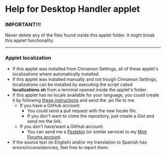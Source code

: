 # Help for Desktop Handler applet

### IMPORTANT!!!
Never delete any of the files found inside this applet folder. It might break this applet functionality.

***

### Applet localization

- If this applet was installed from Cinnamon Settings, all of these applet's localizations where automatically installed.
- If this applet was installed manually and not trough Cinnamon Settings, localizations can be installed by executing the script called **localizations.sh** from a terminal opened inside the applet's folder.
- If this applet has no locale available for your language, you could create it by following [these instructions](https://github.com/Odyseus/CinnamonTools/wiki/Xlet-localizations) and send the .po file to me.
    - If you have a GitHub account:
        - You could send a pull request with the new locale file.
        - If you don't want to clone the repository, just create a Gist and send me the link.
    - If you don't have/want a GitHub account:
        - You can send me a [Pastebin](http://pastebin.com/) (or similar service) to my [Mint Forums account](https://forums.linuxmint.com/memberlist.php?mode=viewprofile&u=164858).
- If the source text (in English) and/or my translation to Spanish has errors/inconsistencies, feel free to report them.
